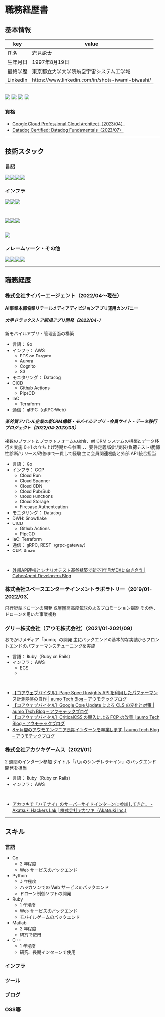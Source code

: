 # 職務経歴書

## 基本情報

|key|value|
|---|---|
|氏名|岩見彰太|
|生年月日|1997年8月19日|
|最終学歴|東京都立大学大学院航空宇宙システム工学域|
|LinkedIn|https://www.linkedin.com/in/shota-iwami-biwashi/|

[<img src="https://img.shields.io/badge/-biwashi-3EA8FF.svg?logo=zenn&style=popout">](https://zenn.dev/biwashi) [<img src="https://img.shields.io/badge/-B__Sardine-000000.svg?logo=x&style=popout">](https://twitter.com/B_Sardine) <img src="https://img.shields.io/badge/-Shota%20Iwami-0A66C2.svg?logo=Linkedin&style=popout"> <img src="https://img.shields.io/badge/-BIwashi-181717.svg?logo=Github&style=popout">
---

### 資格
- [Google Cloud Professional Cloud Architect（2023/04）](https://www.credential.net/a7e784e3-fc3e-4b21-bb96-6890d867b6a4)
- [Datadog Certified: Datadog Fundamentals（2023/07）](https://www.credly.com/badges/9e3a9ae6-46e5-4654-8911-c39b4c157cea/linked_in?t=ry3g0t)


---

## 技術スタック

### 言語
<img src="https://img.shields.io/badge/-Go-76E1FE.svg?logo=go&style=popout"><img src="https://img.shields.io/badge/-Python-3776AB.svg?logo=python&style=popout"><img src="https://img.shields.io/badge/-Ruby-CC342D.svg?logo=ruby&style=popout"><img src="https://img.shields.io/badge/-C++-00599C.svg?logo=cplusplus&style=popout">

### インフラ
<img src="https://img.shields.io/badge/-AWS-232F3E.svg?logo=amazon-aws&style=popout"><img src="https://img.shields.io/badge/-AWS%20Fargate-FF9900.svg?logo=aws-fargate&style=popout"><img src="https://img.shields.io/badge/-AWS%20Aurora-3B4AC7.svg?&style=popout">

<br>

<img src="https://img.shields.io/badge/-Google%20Cloud-4285F4.svg?logo=google-cloud&style=popout"><img src="https://img.shields.io/badge/-Cloud%20Run-4285F4.svg?logo=google-cloud&style=popout"><img src="https://img.shields.io/badge/-Cloud%20Spanner-4285F4.svg?logo=google-cloud&style=popout">

<br>

<img src="https://img.shields.io/badge/-Datadog-632CA6.svg?logo=Datadog&style=popout">


### フレームワーク・その他
<img src="https://img.shields.io/badge/-gRPC-5CAFB4.svg?logo=&style=popout"><img src="https://img.shields.io/badge/-grpc--gateway-5CAFB4.svg?logo=&style=popout"><img src="https://img.shields.io/badge/-Rails-CC0000.svg?logo=rubyonrails&style=popout"><img src="https://img.shields.io/badge/-Flask-000000.svg?logo=flask&style=popout">


---

## 職務経歴

### 株式会社サイバーエージェント（2022/04〜現在）

#### AI事業本部協業リテールメディアディビジョンアプリ運用カンパニー

##### 大手ドラックストア新規アプリ開発（2022/04-）
新モバイルアプリ・管理画面の構築

- 言語： Go
- インフラ： AWS
  - ECS on Fargate
  - Aurora
  - Cognito
  - S3
- モニタリング： Datadog
- CICD
  - Github Actions
  - PipeCD
- IaC
  - Terraform
- 通信： gRPC（gRPC-Web）


##### 某外資アパレル企業の新CRM構築・モバイルアプリ・会員サイト・データ移行プロジェクト（2022/04-2023/03）

複数のブランドとプラットフォームの統合、新 CRM システムの構築とデータ移行を実施
0->1 の立ち上げ時期から参画し、要件定義/設計/実装/負荷テスト/脆弱性診断/リリース/改修まで一貫して経験
主に会員関連機能と外部 API 統合担当

- 言語： Go
- インフラ： GCP
  - Cloud Run
  - Cloud Spanner
  - Cloud CDN
  - Cloud Pub/Sub
  - Cloud Functions
  - Cloud Storage
  - Firebase Authentication
- モニタリング： Datadog
- DWH: Snowflake
- CICD
  - Github Actions
  - PipeCD
- IaC: Terraform
- 通信： gRPC, REST（grpc-gateway）
- CEP: Braze

<br>

- [外部API連携とシナリオテスト基盤構築で新卒1年目がDXに向き合う | CyberAgent Developers Blog](https://developers.cyberagent.co.jp/blog/archives/42003/)


### 株式会社スペースエンターテインメントラボラトリー（2019/01-2022/03）
飛行艇型ドローンの開発
成層圏高高度気球のよるプロモーション撮影
その他、ドローンを用いた事業複数



### グリー株式会社（アウモ株式会社）（2021/01-2021/09）
おでかけメディア「aumo」の開発
主にバックエンドの基本的な実装からフロントエンドのパフォーマンスチューニングを実施

- 言語： Ruby（Ruby on Rails）
- インフラ： AWS
  - ECS
  - 
<br>

- [【コアウェブバイタル】Page Speed Insights API を利用したパフォーマンス計測基盤の自作 | aumo Tech Blog – アウモテックブログ](https://techblog.aumo.co.jp/articles/271)
- [【コアウェブバイタル】Google Core Update による CLS の変化と対策 | aumo Tech Blog – アウモテックブログ](https://techblog.aumo.co.jp/articles/532)
- [【コアウェブバイタル】CriticalCSS の導入による FCP の改善 | aumo Tech Blog – アウモテックブログ](https://techblog.aumo.co.jp/articles/633)
- [8ヶ月間のアウモエンジニア長期インターンを卒業します | aumo Tech Blog – アウモテックブログ](https://techblog.aumo.co.jp/articles/842)


### 株式会社アカツキゲームス（2021/01）
2 週間のインターン参加
タイトル「八月のシンデレラナイン」のバックエンド開発を担当

- 言語： Ruby（Ruby on Rails）
- インフラ： AWS

<br>

- [アカツキで「ハチナイ」のサーバーサイドインターンに参加してきた。 - Akatsuki Hackers Lab | 株式会社アカツキ（Akatsuki Inc.)](https://hackerslab.aktsk.jp/2021/05/06/174224)



---


## スキル
### 言語

- Go
  - 2 年程度
  - Web サービスのバックエンド
- Python
  - 3 年程度
  - ハッカソンでの Web サービスのバックエンド
  - ドローン制御ソフトの開発
- Ruby
  - 1 年程度
  - Web サービスのバックエンド
  - モバイルゲームのバックエンド
- Matlab
  - 2 年程度
  - 研究で使用
- C++
  - 1 年程度
  - 研究、長期インターンで使用


### インフラ

### ツール

### ブログ

### OSS等